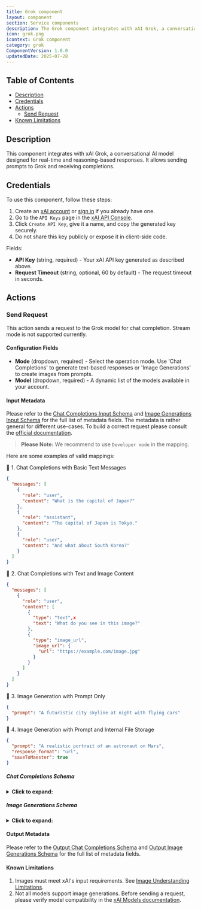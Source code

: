 ```yaml
---
title: Grok component
layout: component
section: Service components
description: The Grok component integrates with xAI Grok, a conversational AI model designed for real-time and reasoning-based responses.
icon: grok.png
icontext: Grok component
category: grok
ComponentVersion: 1.0.0
updatedDate: 2025-07-28
---
```


## Table of Contents

* [Description](#description)
* [Credentials](#credentials)
* [Actions](#actions)
  * [Send Request](#send-request)
* [Known Limitations](#known-limitations)

## Description

This component integrates with xAI Grok, a conversational AI model designed for real-time and reasoning-based responses. It allows sending prompts to Grok and receiving completions.

## Credentials

To use this component, follow these steps:

1. Create an [xAI account](https://accounts.x.ai/sign-up) or [sign in](https://accounts.x.ai/sign-in) if you already have one.
2. Go to the `API Keys` page in the [xAI API Console](https://console.x.ai/team/default/api-keys).
3. Click `Create API Key`, give it a name, and copy the generated key securely.
4. Do not share this key publicly or expose it in client-side code.

Fields:

* **API Key** (string, required) - Your xAI API key generated as described above.
* **Request Timeout** (string, optional, 60 by default) - The request timeout in seconds.

## Actions
  
### Send Request

This action sends a request to the Grok model for chat completion. Stream mode is not supported currently.

#### Configuration Fields

* **Mode** (dropdown, required) - Select the operation mode. Use 'Chat Completions' to generate text-based responses or 'Image Generations' to create images from prompts.
* **Model** (dropdown, required) - A dynamic list of the models available in your account.

#### Input Metadata

Please refer to the [Chat Completions Input Schema](#chat-completions-schema) and [Image Generations Input Schema](#image-generations-schema) for the full list of metadata fields. The metadata is rather general for different use-cases. To build a correct request please consult the [official documentation](https://docs.x.ai/docs/api-reference#chat-completions).

> **Please Note:** We recommend to use `Developer mode` in the mapping.

Here are some examples of valid mappings:

🔹 1. Chat Completions with Basic Text Messages

```json
{
  "messages": [
    {
      "role": "user",
      "content": "What is the capital of Japan?"
    },
    {
      "role": "assistant",
      "content": "The capital of Japan is Tokyo."
    },
    {
      "role": "user",
      "content": "And what about South Korea?"
    }
  ]
}
```

🔹 2. Chat Completions with Text and Image Content

```json
{
  "messages": [
    {
      "role": "user",
      "content": [
        {
          "type": "text",x
          "text": "What do you see in this image?"
        },
        {
          "type": "image_url",
          "image_url": {
            "url": "https://example.com/image.jpg"
          }
        }
      ]
    }
  ]
}
```

🔹 3. Image Generation with Prompt Only

```json
{
  "prompt": "A futuristic city skyline at night with flying cars"
}
```

🔹 4. Image Generation with Prompt and Internal File Storage

```json
{
  "prompt": "A realistic portrait of an astronaut on Mars",
  "response_format": "url",
  "saveToMaester": true
}
```

##### **Chat Completions Schema**
<details close markdown="block"><summary><strong>Click to expand: </strong></summary>
```json
{
  "type": "object",
  "properties": {
    "deferred": {
      "type": "boolean",
      "default": false,
      "enum": [
        "true",
        "false"
      ],
      "help": {
        "description": "If true, returns a request_id to retrieve the response later via /v1/chat/deferred-completion/{request_id}."
      }
    },
    "frequency_penalty": {
      "type": "number",
      "minimum": -2,
      "maximum": 2,
      "default": 0,
      "help": {
        "description": "(Not supported by reasoning models) Number between -2.0 and 2.0. Positive values penalize new tokens based on their existing frequency in the text so far, decreasing the model's likelihood to repeat the same line verbatim."
      }
    },
    "logprobs": {
      "type": "boolean",
      "default": false,
      "enum": [
        "true",
        "false"
      ],
      "help": {
        "description": "If true, returns log probabilities of output tokens."
      }
    },
    "max_completion_tokens": {
      "type": "number",
      "help": {
        "description": "An upper bound for the number of tokens that can be generated for a completion, including both visible output tokens and reasoning tokens. Defaults to None, meaning the model will generate as many tokens as needed up until the model's maximum context length."
      }
    },
    "messages": {
      "type": "array",
      "items": {
        "type": "object",
        "properties": {
          "role": {
            "type": "string",
            "required": true,
            "enum": [
              "system",
              "user",
              "assistant",
              "tool",
              "function"
            ],
            "help": {
              "description": "The role of the message: system, user, assistant, tool, or function."
            }
          },
          "name": {
            "type": "string",
            "help": {
              "description": "A unique identifier representing your end-user, which can help xAI to monitor and detect abuse."
            }
          },
          "content": {
            "type": "array",
            "required": true,
            "items": {
              "type": "object",
              "properties": {
                "type": {
                  "type": "string",
                  "required": true,
                  "enum": [
                    "text",
                    "image_url"
                  ],
                  "help": {
                    "description": "Type of the content part (text, image_url)."
                  }
                },
                "text": {
                  "type": "string",
                  "help": {
                    "description": "Text content (if type is text)."
                  }
                },
                "image_url": {
                  "type": "object",
                  "help": {
                    "description": "Image url (if type is image_url)."
                  },
                  "properties": {
                    "url": {
                      "type": "string",
                      "format": "uri",
                      "help": {
                        "description": "Public URL to an image."
                      }
                    },
                    "detail": {
                      "type": "string",
                      "help": {
                        "description": "Detail level of the image (if applicable)."
                      }
                    }
                  }
                }
              }
            },
            "help": {
              "description": "The content of the message. Can be plain text or an array of structured parts."
            }
          },
          "tool_calls": {
            "type": "array",
            "items": {
              "type": "object",
              "properties": {
                "id": {
                  "type": "string"
                },
                "index": {
                  "type": "number"
                },
                "type": {
                  "type": "string",
                  "enum": [
                    "function"
                  ]
                },
                "function": {
                  "type": "object",
                  "properties": {
                    "name": {
                      "type": "string"
                    },
                    "arguments": {
                      "type": "string"
                    }
                  }
                }
              }
            },
            "help": {
              "description": "Used by assistant to request a function/tool call."
            }
          },
          "tool_call_id": {
            "type": "string",
            "help": {
              "description": "The ID of the tool call this message is responding to (used with role: tool)."
            }
          },
          "reasoning_content": {
            "type": "string",
            "help": {
              "description": "Assistant reasoning content."
            }
          }
        }
      },
      "help": {
        "description": "Messages comprising the conversation history."
      }
    },
    "n": {
      "type": "number",
      "minimum": 1,
      "default": 1,
      "help": {
        "description": "How many chat completion choices to generate for each input message. Note that you will be charged based on the number of generated tokens across all of the choices. Keep n as 1 to minimize costs."
      }
    },
    "parallel_tool_calls": {
      "type": "boolean",
      "enum": [
        "true",
        "false"
      ],
      "default": true,
      "help": {
        "description": "Whether the model can call multiple tools in a single response. Defaults to true"
      }
    },
    "presence_penalty": {
      "type": "number",
      "minimum": -2,
      "maximum": 2,
      "default": 0,
      "help": {
        "description": "(Not supported by grok-3 and reasoning models) Number between -2.0 and 2.0. Positive values penalize new tokens based on whether they appear in the text so far, increasing the model's likelihood to talk about new topics. Defaults to 0."
      }
    },
    "reasoning_effort": {
      "type": "string",
      "enum": [
        "low",
        "high",
        "medium"
      ],
      "default": "low",
      "help": {
        "description": "Controls how hard a reasoning model thinks before responding. Defaults to low"
      }
    },
    "response_format": {
      "type": "object",
      "properties": {
        "type": {
          "type": "string",
          "enum": [
            "text",
            "json_object",
            "json_schema"
          ],
          "help": {
            "description": "An object specifying the format that the model must output. Specify { 'type': 'json_object' } for JSON output, or { 'type': 'json_schema', 'json_schema': {...} } for structured outputs. If { \"type\": \"text\" }, the model will return a text response."
          }
        },
        "json_schema": {
          "type": "object",
          "help": {
            "description": "JSON schema definition (required if type is 'json_schema')."
          }
        }
      },
      "help": {
        "description": "Specifies the output format."
      }
    },
    "search_parameters": {
      "type": "object",
      "properties": {
        "from_date": {
          "type": "string",
          "format": "date",
          "help": {
            "description": "Date from which to consider the results in ISO-8601 YYYY-MM-DD. See https://en.wikipedia.org/wiki/ISO_8601."
          }
        },
        "to_date": {
          "type": "string",
          "format": "date",
          "help": {
            "description": "Date up to which to consider the results in ISO-8601 YYYY-MM-DD. See https://en.wikipedia.org/wiki/ISO_8601."
          }
        },
        "max_search_results": {
          "type": "number",
          "minimum": 1,
          "maximum": 30,
          "default": 15,
          "help": {
            "description": "Maximum number of search results to use. Min 1, max 30."
          }
        },
        "mode": {
          "type": "string",
          "enum": [
            "off",
            "on",
            "auto"
          ],
          "default": "auto",
          "help": {
            "description": "Choose the mode to query realtime data: 'off' means no search; 'on' searches all sources; 'auto' lets the model decide."
          }
        },
        "return_citations": {
          "type": "boolean",
          "enum": [
            "true",
            "false"
          ],
          "default": true,
          "help": {
            "description": "Whether to return citations in the response or not."
          }
        },
        "sources": {
          "type": "array",
          "items": {
            "type": "object"
          },
          "help": {
            "description": "List of sources to search in."
          }
        }
      }
    },
    "seed": {
      "type": "number",
      "help": {
        "description": "If specified, our system will make a best effort to sample deterministically, such that repeated requests with the same seed and parameters should return the same result. Determinism is not guaranteed, and you should refer to the system_fingerprint response parameter to monitor changes in the backend."
      }
    },
    "stop": {
      "type": "array",
      "items": {
        "type": "string"
      },
      "help": {
        "description": "(Not supported by reasoning models) Up to 4 sequences where the API will stop generating further tokens."
      }
    },
    "temperature": {
      "type": "number",
      "minimum": 0,
      "maximum": 2,
      "default": 1,
      "help": {
        "description": "What sampling temperature to use, between 0 and 2. Higher values like 0.8 will make the output more random, while lower values like 0.2 will make it more focused and deterministic. Defaults to 1"
      }
    },
    "tool_choice": {
      "type": "object",
      "properties": {
        "type": {
          "type": "string"
        },
        "function": {
          "type": "object",
          "properties": {
            "name": {
              "type": "string"
            }
          }
        }
      },
      "help": {
        "description": "Controls which (if any) tool is called by the model. none means the model will not call any tool and instead generates a message. auto means the model can pick between generating a message or calling one or more tools. required means the model must call one or more tools. Specifying a particular tool via {'type': 'function', 'function': {'name': 'my_function'}}forces the model to call that tool. none is the default when no tools are present. auto is the default if tools are present."
      }
    },
    "tools": {
      "type": "array",
      "items": {
        "type": "object",
        "properties": {
          "type": {
            "type": "string",
            "enum": [
              "function"
            ]
          },
          "function": {
            "type": "object",
            "properties": {
              "name": {
                "type": "string"
              },
              "description": {
                "type": "string"
              },
              "parameters": {
                "type": "object"
              }
            }
          }
        }
      },
      "help": {
        "description": "A list of tools the model may call in JSON-schema. Currently, only functions are supported as a tool. Use this to provide a list of functions the model may generate JSON inputs for. A max of 128 functions are supported."
      }
    },
    "top_logprobs": {
      "type": "number",
      "maximum": 8,
      "minimum": 0,
      "help": {
        "description": "An number between 0 and 8 specifying the number of most likely tokens to return at each token position, each with an associated log probability. logprobs must be set to true if this parameter is used."
      }
    },
    "top_p": {
      "type": "number",
      "exclusiveMaximum": 1,
      "minimum": 0,
      "default": 1,
      "help": {
        "description": "An alternative to sampling with temperature, called nucleus sampling, where the model considers the results of the tokens with top_p probability mass. So 0.1 means only the tokens comprising the top 10% probability mass are considered. It is generally recommended to alter this or temperature but not both. Defaults to 1."
      }
    },
    "user": {
      "type": "string",
      "help": {
        "description": "A unique identifier representing your end-user, which can help xAI to monitor and detect abuse."
      }
    },
    "web_search_options": {
      "type": "object",
      "help": {
        "description": "Options to control the web search. This is only included for compatibility reason. Prefer the usage of realtime_data_parameters instead."
      },
      "properties": {
        "search_context_size": {
          "type": "string",
          "default": "medium",
          "help": {
            "description": "This field included for compatibility reason with OpenAI's API. It is mapped to max_search. Defaults to 'medium'"
          }
        },
        "user_location": {
          "type": "string",
          "help": {
            "description": "Only included for compatibility."
          }
        }
      }
    }
  }
}
```
</details>

##### **Image Generations Schema**

<details close markdown="block"><summary><strong>Click to expand: </strong></summary>
```json
{
    "type": "object",
    "properties": {
        "saveToMaester": {
            "type": "boolean",
            "required": false,
            "title": "Download To Maester",
            "enum": [
                "true",
                "false"
            ],
            "help": {
                "description": "If checked, the specified image will be downloaded to the internal storage."
            }
        },
        "n": {
            "type": "number",
            "minimum": 1,
            "maximum": 10,
            "default": 1,
            "help": {
                "description": "Number of images to be generated (min 1, max 10, defaults to 1)"
            }
        },
        "prompt": {
            "type": "string",
            "help": {
                "description": "Prompt for image generation."
            }
        },
        "response_format": {
            "type": "string",
            "enum": [
                "url",
                "b64_json"
            ],
            "default": "url",
            "help": {
                "description": "Response format to return the image in. Can be url or b64_json."
            }
        },
        "user": {
            "type": "string",
            "help": {
                "description": "A unique identifier representing your end-user."
            }
        }
    }
}
```
</details>

#### Output Metadata

Please refer to the [Output Chat Completions Schema](#chat-completions-schema) and [Output Image Generations Schema](#image-generations-schema) for the full list of metadata fields.

#### Known Limitations

  1. Images must meet xAI's input requirements. See [Image Understanding Limitations](https://docs.x.ai/docs/guides/image-understanding#reminder-on-image-understanding-model-general-limitations).
  2. Not all models support image generations. Before sending a request, please verify model compatibility in the [xAI Models documentation](https://docs.x.ai/docs/models).